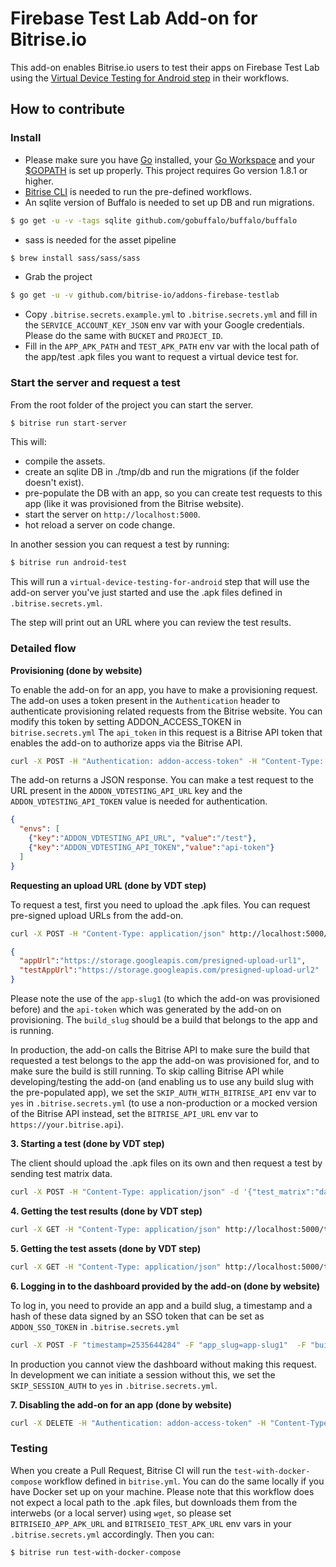 # Firebase Test Lab Add-on for Bitrise.io

This add-on enables Bitrise.io users to test their apps on Firebase Test Lab using the [Virtual Device Testing for Android step](https://www.bitrise.io/integrations/steps/virtual-device-testing-for-android) in their workflows.

## How to contribute

### Install

- Please make sure you have [Go](https://golang.org) installed, your [Go Workspace](https://golang.org/doc/code.html#Workspaces) and your [$GOPATH](https://golang.org/doc/code.html#GOPATH) is set up properly. This project requires Go version 1.8.1 or higher.
- [Bitrise CLI](https://app.bitrise.io/cli) is needed to run the pre-defined workflows.
- An sqlite version of Buffalo is needed to set up DB and run migrations.
```bash
$ go get -u -v -tags sqlite github.com/gobuffalo/buffalo/buffalo
```
- sass is needed for the asset pipeline
```bash
$ brew install sass/sass/sass
```
- Grab the project
```bash
$ go get -u -v github.com/bitrise-io/addons-firebase-testlab
```
- Copy `.bitrise.secrets.example.yml` to `.bitrise.secrets.yml` and fill in the `SERVICE_ACCOUNT_KEY_JSON` env var with your Google credentials. Please do the same with `BUCKET` and `PROJECT_ID`.
- Fill in the `APP_APK_PATH` and `TEST_APK_PATH` env var with the local path of the app/test .apk files you want to request a virtual device test for.

### Start the server and request a test

From the root folder of the project you can start the server.
```bash
$ bitrise run start-server
```

This will:
- compile the assets.
- create an sqlite DB in ./tmp/db and run the migrations (if the folder doesn't exist).
- pre-populate the DB with an app, so you can create test requests to this app (like it was provisioned from the Bitrise website).
- start the server on `http://localhost:5000`.
- hot reload a server on code change.

In another session you can request a test by running:

```bash
$ bitrise run android-test
```

This will run a `virtual-device-testing-for-android` step that will use the add-on server you've just started and use the .apk files defined in `.bitrise.secrets.yml`.

The step will print out an URL where you can review the test results.

### Detailed flow

__Provisioning (done by website)__

To enable the add-on for an app, you have to make a provisioning request. The add-on uses a token present in the `Authentication` header to authenticate provisioning related requests from the Bitrise website. You can modify this token by setting ADDON_ACCESS_TOKEN in `bitrise.secrets.yml` The `api_token` in this request is a Bitrise API token that enables the add-on to authorize apps via the Bitrise API.

```bash
curl -X POST -H "Authentication: addon-access-token" -H "Content-Type: application/json" -d '{"app_slug":"app-slug1","api_token":"bitrise_token1","plan":"free"}' http://localhost:5000/provision
```

The add-on returns a JSON response. You can make a test request to the URL present in the `ADDON_VDTESTING_API_URL` key and the `ADDON_VDTESTING_API_TOKEN` value is needed for authentication.

```json
{
  "envs": [
    {"key":"ADDON_VDTESTING_API_URL", "value":"/test"},
    {"key":"ADDON_VDTESTING_API_TOKEN","value":"api-token"}
  ]
}
```

__Requesting an upload URL (done by VDT step)__

To request a test, first you need to upload the .apk files. You can request pre-signed upload URLs from the add-on.

```bash
curl -X POST -H "Content-Type: application/json" http://localhost:5000/test/assets/app-slug1/build_slug1/api-token
```

```json
{
  "appUrl":"https://storage.googleapis.com/presigned-upload-url1",
  "testAppUrl":"https://storage.googleapis.com/presigned-upload-url2"
}
```



Please note the use of the `app-slug1` (to which the add-on was provisioned before) and the `api-token` which was generated by the add-on on provisioning. The `build_slug` should be a build that belongs to the app and is running.

In production, the add-on calls the Bitrise API to make sure the build that requested a test belongs to the app the add-on was provisioned for, and to make sure the build is still running. To skip calling Bitrise API while developing/testing the add-on (and enabling us to use any build slug with the pre-populated app), we set the `SKIP_AUTH_WITH_BITRISE_API` env var to `yes` in `.bitrise.secrets.yml` (to use a non-production or a mocked version of the Bitrise API instead, set the `BITRISE_API_URL` env var to `https://your.bitrise.api`).

__3. Starting a test (done by VDT step)__

The client should upload the .apk files on its own and then request a test by sending test matrix data.

```bash
curl -X POST -H "Content-Type: application/json" -d '{"test_matrix":"data"}' http://localhost:5000/test/app-slug1/build_slug1/api-token
```

__4. Getting the test results (done by VDT step)__

```bash
curl -X GET -H "Content-Type: application/json" http://localhost:5000/test/app-slug1/build_slug1/api-token
```

__5. Getting the test assets (done by VDT step)__

```bash
curl -X GET -H "Content-Type: application/json" http://localhost:5000/test/assets/app-slug1/build_slug1/api-token
```

__6. Logging in to the dashboard provided by the add-on (done by website)__

To log in, you need to provide an app and a build slug, a timestamp and a hash of these data signed by an SSO token that can be set as `ADDON_SSO_TOKEN` in `.bitrise.secrets.yml`

```bash
curl -X POST -F "timestamp=2535644284" -F "app_slug=app-slug1"  -F "build_slug=build-slug1" -F "token=token"  http://localhost:5000/login
```

In production you cannot view the dashboard without making this request. In development we can initiate a session without this, we set the `SKIP_SESSION_AUTH` to `yes` in `.bitrise.secrets.yml`.

__7. Disabling the add-on for an app (done by website)__

```bash
curl -X DELETE -H "Authentication: addon-access-token" -H "Content-Type: application/json" http://localhost:5000/provision/app-slug1
```

### Testing

When you create a Pull Request, Bitrise CI will run the `test-with-docker-compose` workflow defined in `bitrise.yml`. You can do the same locally if you have Docker set up on your machine. Please note that this workflow does not expect a local path to the .apk files, but downloads them from the interwebs (or a local server) using `wget`, so please  set `BITRISEIO_APP_APK_URL` and `BITRISEIO_TEST_APK_URL` env vars in your `.bitrise.secrets.yml` accordingly. Then you can:

```bash
$ bitrise run test-with-docker-compose
```
